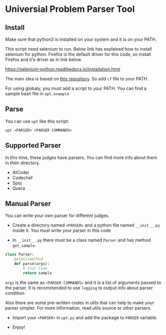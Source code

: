 # Universial Problem Parser Tool

## Install

Make sure that python3 is installed on your system and it is on your PATH.

This script need selenium to run. Below link has explained how to install selenium for python.
Firefox is the default driver for this code, so install Firefox and it's driver as in link below.

https://selenium-python.readthedocs.io/installation.html

The main idea is based on [this repository](https://github.com/xalanq/cf-tool).
So add `cf` file to your PATH.

For using globaly, you must add a script to your PATH. You can find a sample
bash file in `upt.example`

## Parse

You can use `upt` like this script:

`upt <PARSER> <PARSER COMMANDS>`


## Supported Parser

In this time, these judges have parsers. You can find more info about them
in their directory.

- AtCoder
- Codechef
- Spoj
- Quera

## Manual Parser

You can write your own parser for different judges.

- Create a directory named `<PARSER>` and a python file named `__init__.py` inside it.
You must write your parser in this code

- In `__init__.py` there must be a class named `Parser` and has method `get_sample`.
```python
class Parser:
    @staticmethod
    def parse(args):
        # Your Code
        return sample
```
`args` is the same as `<PARSER COMMANDS>` and it is a list of arguments passed to the parser.
It is recommended to use `logging` to output info about parser condition.

Also there are some pre-written codes in utils that can help to make your parser simpler.
For more information, read utils source or other parsers.

- Import your `<PARSER>` in `upt.py` and add the package to `PARSER` variable.

- Enjoy!

